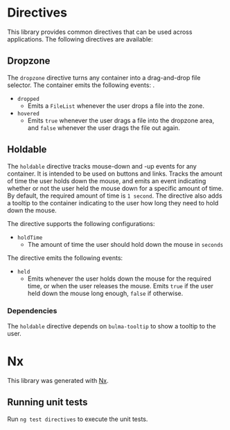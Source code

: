 # Directives

This library provides common directives that can be used across applications. The following directives are available:

## Dropzone

The `dropzone` directive turns any container into a drag-and-drop file selector. The container emits the following events:
.
- `dropped`
  - Emits a `FileList` whenever the user drops a file into the zone.
- `hovered`
  - Emits `true` whenever the user drags a file into the dropzone area, and `false` whenever the user drags the file out again. 

## Holdable

The `holdable` directive tracks mouse-down and -up events for any container. It is intended to be used on buttons and links. Tracks the amount of time the user holds down the mouse, and emits an event indicating whether or not the user held the mouse down for a specific amount of time. By default, the required amount of time is `1 second`. The directive also adds a tooltip to the container indicating to the user how long they need to hold down the mouse.

The directive supports the following configurations:

- `holdTime`
  - The amount of time the user should hold down the mouse in `seconds`

The directive emits the following events:

- `held`
  - Emits whenever the user holds down the mouse for the required time, or when the user releases the mouse. Emits `true` if the user held down the mouse long enough, `false` if otherwise.

### Dependencies

The `holdable` directive depends on `bulma-tooltip` to show a tooltip to the user.

# Nx

This library was generated with [Nx](https://nx.dev).

## Running unit tests

Run `ng test directives` to execute the unit tests.
